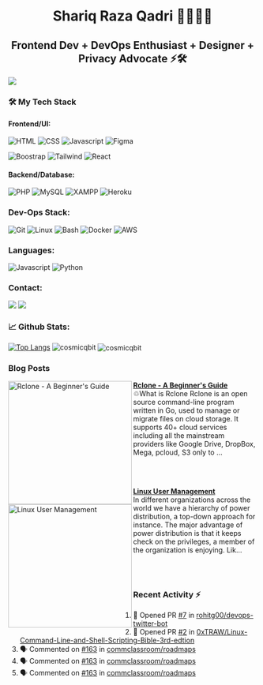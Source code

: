 <h1 align="center">Shariq Raza Qadri 👨🏻‍💻🚀</h1>
<h2 align="center">Frontend Dev + DevOps Enthusiast + Designer + Privacy Advocate ⚡🛠️</h2>
<img src="https://telegra.ph/file/e4618fea7c68462748a1c.jpg">

<h3 align="left">🛠️ My Tech Stack</h3>

#### Frontend/UI:

![HTML](https://img.shields.io/badge/html%20-%23E34F26.svg?&style=for-the-badge&logo=html5&logoColor=white)
![CSS](https://img.shields.io/badge/css%20-%231572B6.svg?&style=for-the-badge&logo=css3&logoColor=white)
![Javascript](https://img.shields.io/badge/-Javascript-ffb400?style=for-the-badge&logo=javascript&logoColor=ffff3f)
![Figma](https://img.shields.io/badge/figma-%23F24E1E.svg?style=for-the-badge&logo=figma&logoColor=white)

![Boostrap](https://img.shields.io/badge/Bootstrap-563D7C?style=for-the-badge&logo=bootstrap&logoColor=white)
![Tailwind](https://img.shields.io/badge/-tailwind-41A5B2?style=for-the-badge&logo=tailwind)
![React](https://img.shields.io/badge/-react-eeeeee?style=for-the-badge&logo=react)

#### Backend/Database:

![PHP](https://img.shields.io/badge/-php-brinjal?style=for-the-badge&logo=php)
![MySQL](https://img.shields.io/badge/MySQL-4479A1.svg?style=for-the-badge&logo=MySQL&logoColor=white)
![XAMPP](https://img.shields.io/badge/Xampp-F37623?style=for-the-badge&logo=xampp&logoColor=white)
![Heroku](https://img.shields.io/badge/heroku-%23430098.svg?style=for-the-badge&logo=heroku&logoColor=white)

### Dev-Ops Stack:

![Git](https://img.shields.io/badge/git%20-%23F05033.svg?&style=for-the-badge&logo=git&logoColor=white)
![Linux](https://img.shields.io/badge/-linux-772953?style=for-the-badge&logo=linux)
![Bash](https://img.shields.io/badge/Shell_Script-121011?style=for-the-badge&logo=gnu-bash&logoColor=white)
![Docker](https://img.shields.io/badge/-docker-skyblue?style=for-the-badge&logo=docker)
![AWS](https://img.shields.io/badge/AWS-%23FF9900.svg?style=for-the-badge&logo=amazon-aws&logoColor=white)

### Languages:
![Javascript](https://img.shields.io/badge/-Javascript-ffb400?style=for-the-badge&logo=javascript&logoColor=ffff3f)
![Python](https://img.shields.io/badge/-Python-red?style=for-the-badge&logo=python)

### Contact:
<a href="mailto:shariqrazaqadri@proton.me"><img src="https://img.shields.io/badge/ProtonMail-8B89CC?style=for-the-badge&logo=protonmail&logoColor=white"></a>
<a href="https://telegram.me/servejustice/"><img src="https://img.shields.io/badge/Telegram-2CA5E0?style=for-the-badge&logo=telegram&logoColor=white"></a>
<br>

### 📈 Github Stats:
[![Top Langs](https://github-readme-stats.vercel.app/api/top-langs/?username=cosmicqbit&langs_count=8&layout=compact)](https://github.com/anuraghazra/github-readme-stats)
<img src="https://github-readme-streak-stats.herokuapp.com/?user=cosmicqbit&theme=light" alt="cosmicqbit">
<img align="center" src="https://github-readme-stats.vercel.app/api?username=cosmicqbit&show_icons=true&locale=en" alt="cosmicqbit" />
<!--- <p>&nbsp;<img align="center" src="https://github-readme-stats.vercel.app/api?username=cosmicqbit&bg_color=30,00B4D9,00B4D8&title_color=fff&text_color=fff&show_icons=true&locale=en" alt="cosmicqbit" /></p> --->

### Blog Posts
<!-- HASHNODE_BLOG:START -->
<p align="left">
<a href="https://cosmicqbit.hashnode.dev//rclone-a-beginners-guide" title="Rclone - A Beginner's Guide"><img src="https://cdn.hashnode.com/res/hashnode/image/upload/v1660591466642/PTZ-0STP9.png" alt="Rclone - A Beginner's Guide" width="250px" align="left" /></a>
<a href="https://cosmicqbit.hashnode.dev//rclone-a-beginners-guide" title="Rclone - A Beginner's Guide"><strong>Rclone - A Beginner's Guide</strong></a>
<br/> ♲What is Rclone
Rclone is an open source command-line program written in Go, used to manage or migrate files on cloud storage. It supports 40+ cloud services including all the mainstream providers like Google Drive, DropBox, Mega, pcloud, S3 only to ... </p> <br/> <br/>
<p align="left">
<a href="https://cosmicqbit.hashnode.dev//linux-user-management" title="Linux User Management"><img src="https://cdn.hashnode.com/res/hashnode/image/upload/v1659876419132/ix3dxkCL5.png" alt="Linux User Management" width="250px" align="left" /></a>
<a href="https://cosmicqbit.hashnode.dev//linux-user-management" title="Linux User Management"><strong>Linux User Management</strong></a>
<br/> In different organizations across the world we have a hierarchy of power distribution, a top-down approach for instance. The major advantage of power distribution is that it keeps check on the privileges, a member of the organization is enjoying.
Lik... </p> <br/> <br/>
<!-- HASHNODE_BLOG:END -->

### Recent Activity :zap:
<!--START_SECTION:activity-->
1. 💪 Opened PR [#7](https://github.com/rohitg00/devops-twitter-bot/pull/7) in [rohitg00/devops-twitter-bot](https://github.com/rohitg00/devops-twitter-bot)
2. 💪 Opened PR [#2](https://github.com/0xTRAW/Linux-Command-Line-and-Shell-Scripting-Bible-3rd-edtion/pull/2) in [0xTRAW/Linux-Command-Line-and-Shell-Scripting-Bible-3rd-edtion](https://github.com/0xTRAW/Linux-Command-Line-and-Shell-Scripting-Bible-3rd-edtion)
3. 🗣 Commented on [#163](https://github.com/commclassroom/roadmaps/issues/163) in [commclassroom/roadmaps](https://github.com/commclassroom/roadmaps)
4. 🗣 Commented on [#163](https://github.com/commclassroom/roadmaps/issues/163) in [commclassroom/roadmaps](https://github.com/commclassroom/roadmaps)
5. 🗣 Commented on [#163](https://github.com/commclassroom/roadmaps/issues/163) in [commclassroom/roadmaps](https://github.com/commclassroom/roadmaps)
<!--END_SECTION:activity-->
